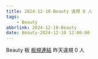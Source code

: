 ```yaml
---
title: 2024-12-10-Beauty 違規 0 人
tags:
    - Beauty
abbrlink: 2024-12-10-Beauty
date: Beauty-2024-12-10 12:00:00
---
```

Beauty 板 [板規連結](https://www.ptt.cc/bbs/Beauty/M.1630069980.A.84B.html)
昨天違規 0 人
